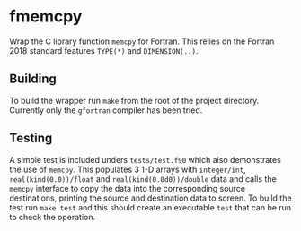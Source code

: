 # fmemcpy

Wrap the C library function `memcpy` for Fortran.
This relies on the Fortran 2018 standard features `TYPE(*)` and `DIMENSION(..)`.

## Building

To build the wrapper run `make` from the root of the project directory.
Currently only the `gfortran` compiler has been tried.

## Testing

A simple test is included unders `tests/test.f90` which also demonstrates the use of `memcpy`.
This populates 3 1-D arrays with `integer/int`, `real(kind(0.0))/float` and
`real(kind(0.0d0))/double` data and calls the `memcpy` interface to copy the data into the
corresponding source destinations, printing the source and destination data to screen.
To build the test run
``
make test
``
and this should create an executable `test` that can be run to check the operation.
